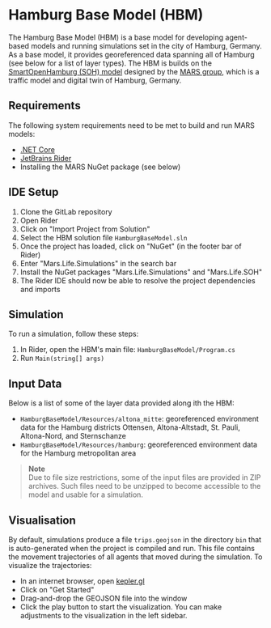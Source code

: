 # Hamburg Base Model (HBM)

The Hamburg Base Model (HBM) is a base model for developing agent-based models and running simulations set in the city of Hamburg, Germany. As a base model, it provides georeferenced data spanning all of Hamburg (see below for a list of layer types). The HBM is builds on the [SmartOpenHamburg (SOH) model](https://www.mars-group.org/docs/tutorial/soh/) designed by the [MARS group](https://www.mars-group.org), which is a traffic model and digital twin of Hamburg, Germany.

## Requirements

The following system requirements need to be met to build and run MARS models:

- [.NET Core](https://dotnet.microsoft.com/download)
- [JetBrains Rider](https://www.jetbrains.com/de-de/rider/)
- Installing the MARS NuGet package (see below)

## IDE Setup

1. Clone the GitLab repository
2. Open Rider
3. Click on "Import Project from Solution"
4. Select the HBM solution file `HamburgBaseModel.sln`
5. Once the project has loaded, click on "NuGet" (in the footer bar of Rider)
6. Enter "Mars.Life.Simulations" in the search bar
7. Install the NuGet packages "Mars.Life.Simulations" and "Mars.Life.SOH"
8. The Rider IDE should now be able to resolve the project dependencies and imports

## Simulation

To run a simulation, follow these steps:

1. In Rider, open the HBM's main file: `HamburgBaseModel/Program.cs`
2. Run `Main(string[] args)`

## Input Data

Below is a list of some of the layer data provided along ith the HBM:

- `HamburgBaseModel/Resources/altona_mitte`: georeferenced environment data for the Hamburg districts Ottensen, Altona-Altstadt, St. Pauli, Altona-Nord, and Sternschanze
- `HamburgBaseModel/Resources/hamburg`: georeferenced environment data for the Hamburg metropolitan area

> **Note**  
> Due to file size restrictions, some of the input files are provided in ZIP archives. Such files need to be unzipped to become accessible to the model and usable for a simulation.

## Visualisation

By default, simulations produce a file `trips.geojson` in the directory `bin` that is auto-generated when the project is compiled and run. This file contains the movement trajectories of all agents that moved during the simulation. To visualize the trajectories:

- In an internet browser, open [kepler.gl](https://kepler.gl)
- Click on "Get Started"
- Drag-and-drop the GEOJSON file into the window
- Click the play button to start the visualization. You can make adjustments to the visualization in the left sidebar.
